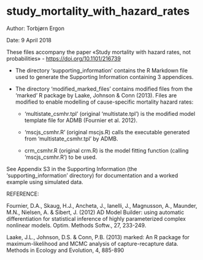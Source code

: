 # study_mortality_with_hazard_rates

Author: Torbjørn Ergon

Date: 9 April 2018

These files accompany the paper «Study mortality with hazard rates, not probabilities» - https://doi.org/10.1101/216739


* The directory ‘supporting_information’ contains the R Markdown file used to generate the Supporting Information containing 3 appendices.


* The directory ‘modified_marked_files’ contains modified files from the ‘marked’ R package by Laake, Johnson & Conn (2013). Files are modified to enable modelling of cause-specific mortality hazard rates:

  * ‘multistate_csmhr.tpl’ (original ‘multistate.tpl’) is the modified model template file for ADMB (Fournier et al. 2012).

  * ‘mscjs_csmhr.R’ (original mscjs.R) calls the executable generated from ‘multistate_csmhr.tpl’ by ADMB.

  * crm_csmhr.R (original crm.R) is the model fitting function (calling ‘mscjs_csmhr.R’) to be used.

See Appendix S3 in the Supporting Information (the ‘supporting_information’ directory) for documentation and a worked example using simulated data.


REFERENCE:

Fournier, D.A., Skaug, H.J., Ancheta, J., Ianelli, J., Magnusson, A., Maunder, M.N., Nielsen, A. \& Sibert, J. (2012) AD Model Builder: using automatic differentiation for statistical inference of highly parameterized complex nonlinear models. Optim. Methods Softw., 27, 233-249.

Laake, J.L., Johnson, D.S. & Conn, P.B. (2013) marked: An R package for maximum-likelihood and MCMC analysis of capture-recapture data. Methods in Ecology and Evolution, 4, 885-890
